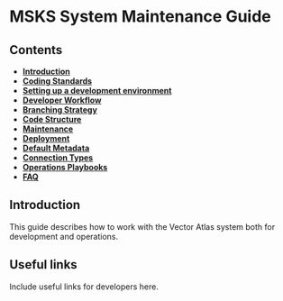 # MSKS System Maintenance Guide

## Contents

* [**Introduction**](#introduction)
* [**Coding Standards**](./02-coding-standards.md)
* [**Setting up a development environment**](./03-setting-up-a-development-env.md)
* [**Developer Workflow**](./04-developer-workflow.md)
* [**Branching Strategy**](./05-branching-strategy.md)
* [**Code Structure**](./06-code-structure.md)
* [**Maintenance**](./07-maintenance.md)
* [**Deployment**](./08-deployment.md)
* [**Default Metadata**](./09-default-metadata.md)
* [**Connection Types**](./10-connection-types.md)
* [**Operations Playbooks**](./11-operations-playbooks.md)
* [**FAQ**](./12-faq.md)


## Introduction

This guide describes how to work with the Vector Atlas system both for development and operations.


## Useful links

Include useful links for developers here.